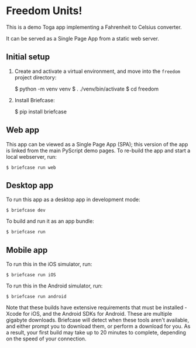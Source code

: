 # Freedom Units!

This is a demo Toga app implementing a Fahrenheit to Celsius converter.

It can be served as a Single Page App from a static web server.

## Initial setup

1. Create and activate a virtual environment, and move into the `freedom`
   project directory:

    $ python -m venv venv
    $ . ./venv/bin/activate
    $ cd freedom

2. Install Briefcase:

    $ pip install briefcase

## Web app

This app can be viewed as a Single Page App (SPA); this version of the app is
linked from the main PyScript demo pages. To re-build the app and start a
local webserver, run:

    $ briefcase run web

## Desktop app

To run this app as a desktop app in development mode:

    $ briefcase dev

To build and run it as an app bundle:

    $ briefcase run

## Mobile app

To run this in the iOS simulator, run:

    $ briefcase run iOS

To run this in the Android simulator, run:

    $ briefcase run android

Note that these builds have extensive requirements that must be installed -
Xcode for iOS, and the Android SDKs for Android. These are multiple gigabyte
downloads. Briefcase will detect when these tools aren't available, and either
prompt you to download them, or perform a download for you. As a result, your
first build may take up to 20 minutes to complete, depending on the speed of
your connection.
